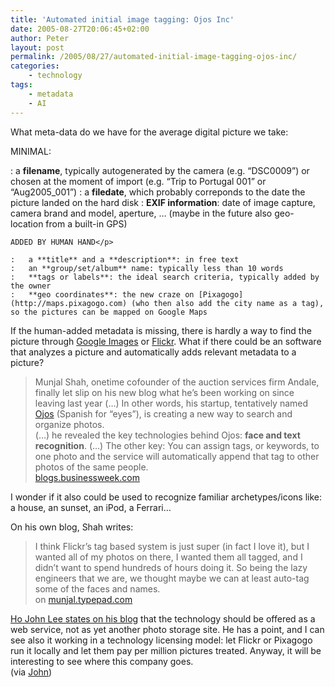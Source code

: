 ```yaml
---
title: 'Automated initial image tagging: Ojos Inc'
date: 2005-08-27T20:06:45+02:00
author: Peter
layout: post
permalink: /2005/08/27/automated-initial-image-tagging-ojos-inc/
categories:
    - technology
tags:
    - metadata
    - AI
---
```

What meta-data do we have for the average digital picture we take:

MINIMAL:</p> 
:   a **filename**, typically autogenerated by the camera (e.g. &#8220;DSC0009&#8221;) or chosen at the moment of import (e.g. &#8220;Trip to Portugal 001&#8221; or &#8220;Aug2005_001&#8221;) 
:   a **filedate**, which probably correponds to the date the picture landed on the hard disk 
:   **EXIF information**: date of image capture, camera brand and model, aperture, &#8230; (maybe in the future also geo-location from a built-in GPS)</p> 
    
    ADDED BY HUMAN HAND</p> 
    
    :   a **title** and a **description**: in free text 
    :   an **group/set/album** name: typically less than 10 words 
    :   **tags or labels**: the ideal search criteria, typically added by the owner 
    :   **geo coordinates**: the new craze on [Pixagogo](http://maps.pixagogo.com) (who then also add the city name as a tag), so the pictures can be mapped on Google Maps 

If the human-added metadata is missing, there is hardly a way to find the picture through [Google Images](http://images.google.com/) or [Flickr](http://www.flickr.com/photos/search/). What if there could be an software that analyzes a picture and automatically adds relevant metadata to a picture?

> Munjal Shah, onetime cofounder of the auction services firm Andale, finally let slip on his new blog what he&#8217;s been working on since leaving last year (&#8230;) In other words, his startup, tentatively named [Ojos](http://www.ojos-inc.com/) (Spanish for &#8220;eyes&#8221;), is creating a new way to search and organize photos.  
> (&#8230;) he revealed the key technologies behind Ojos: **face and text recognition**. (&#8230;) The other key: You can assign tags, or keywords, to one photo and the service will automatically append that tag to other photos of the same people.  
> [blogs.businessweek.com](http://blogs.businessweek.com/the_thread/techbeat/archives/2005/08/_its_also_an_ex.html)

I wonder if it also could be used to recognize familiar archetypes/icons like: a house, an sunset, an iPod, a Ferrari&#8230;

On his own blog, Shah writes:

> I think Flickr&#8217;s tag based system is just super (in fact I love it), but I wanted all of my photos on there, I wanted them all tagged, and I didn&#8217;t want to spend hundreds of hours doing it. So being the lazy engineers that we are, we thought maybe we can at least auto-tag some of the faces and names.  
> on [munjal.typepad.com](http://munjal.typepad.com/recognizing_deven/2005/08/us_in_business_.html)

[Ho John Lee states on his blog](http://www.hojohnlee.com/weblog/?p=250) that the technology should be offered as a web service, not as yet another photo storage site. He has a point, and I can see also it working in a technology licensing model: let Flickr or Pixagogo run it locally and let them pay per million pictures treated. Anyway, it will be interesting to see where this company goes.  
(via [John](http://www.baeyens.net/baeyens/view.php?id=1318))
